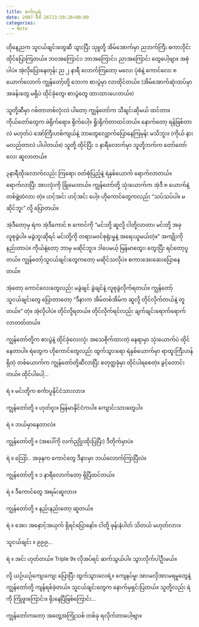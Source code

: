 ```yaml
---
title: စင်္ကာပူရဲ
date: 2007-04-26T23:59:26+00:00
categories:
  - Note
---
```

ဟိုနေ့ညက သူငယ်ချင်းတွေဆီ သွားပြီး သုူတို့ အိမ်အောက်မှာ ညဘက်ကြီး စကားဝိုင်းထိုင်ပြောကြတယ်။ ဘဝအကြောင်း၊ ဘာအကြောင်း၊ ညာအကြောင်း တွေပေါ့ဗျာ။ အစုံပါပဲ။ အဲ့လိုပြောနေတုန်း ည ၂ နာရီ လောက်ကြတော့ မလေး ပုံစံနဲ့ ကောင်လေး ၈ ယောက်လောက် ကျွန်တော့်တို့ ဘေးက စားပွဲမှာ လာထိုင်တယ်။ (အိမ်အောက်ဆုံးထပ်မှာ အခန်းတွေ မရှိပဲ ထိုင်ခုံတွေ၊ စားပွဲတွေ ထားထားပေးတယ်။)

သူတို့ဆီမှာ ဂစ်တာတစ်လုံးလဲ ပါတော့ ကျွန်တော်က သီချင်းဆိုမယ် ထင်တာ။ ကိုယ်တော်တွေက ဖဲရိုက်ရော။ ရိုက်ပေါ့။ ရှိုးရိုက်တာထင်တယ်။ နောက်တော့ ရန်ဖြစ်တာလဲ မဟုတ်ပဲ အော်ကြီးဟစ်ကျယ်နဲ့ ဘာတွေလျှောက်ပြောနေကြမှန်း မသိဘူး။ (ကိုယ် နားမလည်တာလဲ ပါပါတယ်။) သူတို့ ထိုင်ပြီး ၁ နာရီလောက်မှာ သူတို့ဘက်က တော်တော်လေး ဆူလာတယ်။

၃နာရီထိုးလောက်လည်း ကြရော၊ ဝတ်စုံပြည့်နဲ့ ရဲနှစ်ယောက် ရောက်လာတယ်။ ရောက်လာပြီး အားလုံးကို ခြုံမေးတယ်။ ကျွန်တော်တို့ သုံးယောက်က အဲ့ဒီ ၈ ယောက်နဲ့ တစ်ဖွဲ့ထဲလား တဲ့။ ဟင့်အင်း ဟင့်အင်း ပေါ့။ ဟိုကောင်တွေကလည်း “သပ်သပ်ပါ။ မဆိုင်ဘူး” လို့ ပြောတယ်။

အဲ့ဒီတော့မှ ရဲက အဲ့ဒီကောင် ၈ ကောင်ကို “မင်းတို့ ဆူလို့ ငါတို့လာတာ၊ မင်းတို့ အခုလူစုခွဲပါ။ မခွဲဘူးဆိုရင် မင်းတို့ကို တရားမဝင်စုရုံးမှုနဲ့ အရေးယူမယ်တဲ့။” အကျိုးကို နည်းတာပဲ။ ကိုယ်နဲ့တော့ ဘာမှ မဆိုင်ဘူး။ ဒါပေမယ့် မြန်မာတွေး၊ တွေးပြီး ရင်တော့ပူတယ်။ ကျွန်တော့်သူငယ်ချင်းတွေကတော့ မဆိုင်သလိုပဲ။ စကားအေးဆေးပြောနေတယ်။

အဲ့တော့ ကောင်လေးတွေလည်း မခွဲချင် ခွဲချင်နဲ့ လူစုခွဲလိုက်ရတယ်။ ကျွန်တော့်သူငယ်ချင်းတွေ ပြောတာတော့ “ဒီနားက အိမ်တစ်အိမ်က ဆူလို့ တိုင်လိုက်တယ်နဲ့ တူတယ်။” တဲ့။ အဲ့လိုပါပဲ။ တိုင်လို့ရတယ်။ တိုင်လိုက်ရင်လည်း ချက်ချင်းရောက်ရောက် လာတတ်တယ်။

ကျွန်တော်တို့က စားပွဲနဲ့ ထိုင်ခုံလေးလုံး အသေစိုက်ထားတဲ့ နေရာမှာ သုံးယောက်ပဲ ထိုင်နေတာပါ။ ရဲတွေက ဟိုကောင်တွေလည်း ထွက်သွားရော ရဲနှစ်ယောက်မှာ ရာထူးကြီးဟန် ရှိတဲ့ တစ်ယောက်က ကျွန်တော်တို့ဆီလာပြီး စတုတ္ထခုံမှာ ထိုင်ပါရစေတဲ့။ ခွင့်တောင်းတယ်။ ထိုင်ပါပေါ့…

ရဲ ။ မင်းတို့က စင်္ကာပူနိုင်ငံသားလား။

ကျွန်တော်တို့ ။ ဟုတ်ဝူး။ မြန်မာနိုင်ငံကပါ။ ကျောင်းသားတွေပါ။

ရဲ ။ ဘယ်မှာနေတာလဲ။

ကျွန်တော်တို့ ။ (အပေါ်ကို လက်ညှိုုးထိုးပြပြီး) ဒီတိုက်မှာပဲ။

ရဲ ။ သြော်.. အခုနက ကောင်တွေ ဒီနားမှာ ဘယ်လောက်ကြာပြီလဲ။

ကျွန်တော်တို့ ။ ၁ နာရီလောက်တော့ ရှိပြီထင်တယ်။

ရဲ ။ ဒီကောင်တွေ အရမ်းဆူလား။

ကျွန်တော်တို့ ။ နည်းနည်းတော့ ဆူတယ်။

ရဲ ။ အေး၊ အနှောင့်အယှက် ရှိရင်ပြောနော်။ ငါတို့ ဖုန်းနံပါတ် သိတယ် မဟုတ်လား။

သူငယ်ချင်း ။ ၉၉၉…

ရဲ ။ အင်း ဟုတ်တယ်။ Triple 9။ လိုအပ်ရင် ဆက်သွယ်ပါ။ သွားလိုက်ပါဦးမယ်။

လို့ ယဉ်ယဉ်ကျေးကျေး ပြောပြီး ထွက်သွားလေရဲ့။ ကျေနပ်မှု၊ အားမလိုအားမရမှုတွေနဲ့ ကျွန်တော်တို့ ကျန်ရစ်ခဲ့တယ်။ သူငယ်ချင်းတွေက နောက်မှရှင်းပြတယ်။ သူတို့လည်း ရဲကို ကြုံဖူးကြောင်း။ ရိုးနေပြီဖြစ်ကြောင်း…

ကျွန်တော်ကတော့ အတွေ့အကြုံသစ် တစ်ခု ရလိုက်တာပေါ့ဗျာ။
